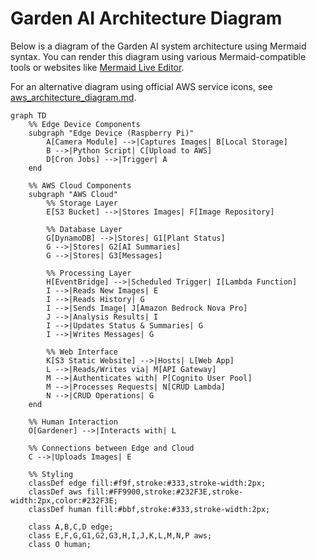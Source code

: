 # Garden AI Architecture Diagram

Below is a diagram of the Garden AI system architecture using Mermaid syntax. You can render this diagram using various Mermaid-compatible tools or websites like [Mermaid Live Editor](https://mermaid.live/).

For an alternative diagram using official AWS service icons, see [aws_architecture_diagram.md](aws_architecture_diagram.md).

```mermaid
graph TD
    %% Edge Device Components
    subgraph "Edge Device (Raspberry Pi)"
        A[Camera Module] -->|Captures Images| B[Local Storage]
        B -->|Python Script| C[Upload to AWS]
        D[Cron Jobs] -->|Trigger| A
    end

    %% AWS Cloud Components
    subgraph "AWS Cloud"
        %% Storage Layer
        E[S3 Bucket] -->|Stores Images| F[Image Repository]
        
        %% Database Layer
        G[DynamoDB] -->|Stores| G1[Plant Status]
        G -->|Stores| G2[AI Summaries]
        G -->|Stores| G3[Messages]
        
        %% Processing Layer
        H[EventBridge] -->|Scheduled Trigger| I[Lambda Function]
        I -->|Reads New Images| E
        I -->|Reads History| G
        I -->|Sends Image| J[Amazon Bedrock Nova Pro]
        J -->|Analysis Results| I
        I -->|Updates Status & Summaries| G
        I -->|Writes Messages| G
        
        %% Web Interface
        K[S3 Static Website] -->|Hosts| L[Web App]
        L -->|Reads/Writes via| M[API Gateway]
        M -->|Authenticates with| P[Cognito User Pool]
        M -->|Processes Requests| N[CRUD Lambda]
        N -->|CRUD Operations| G
    end
    
    %% Human Interaction
    O[Gardener] -->|Interacts with| L
    
    %% Connections between Edge and Cloud
    C -->|Uploads Images| E
    
    %% Styling
    classDef edge fill:#f9f,stroke:#333,stroke-width:2px;
    classDef aws fill:#FF9900,stroke:#232F3E,stroke-width:2px,color:#232F3E;
    classDef human fill:#bbf,stroke:#333,stroke-width:2px;
    
    class A,B,C,D edge;
    class E,F,G,G1,G2,G3,H,I,J,K,L,M,N,P aws;
    class O human;
```